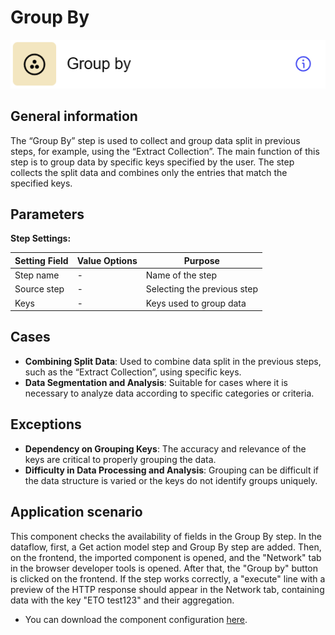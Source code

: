 # Group By

![](../../assets/images/app-development/group-by.png)

## General information
The “Group By” step is used to collect and group data split in previous steps, for example, using the “Extract Collection”. The main function of this step is to group data by specific keys specified by the user. The step collects the split data and combines only the entries that match the specified keys.

## Parameters
**Step Settings:**

| Setting Field | Value Options | Purpose |
|----------------|-------------------|------------|
| Step name      | -                 | Name of the step |
| Source step    | -                 | Selecting the previous step |
| Keys           | -                 | Keys used to group data |

## Cases
- **Combining Split Data**: Used to combine data split in the previous steps, such as the “Extract Collection”, using specific keys.
- **Data Segmentation and Analysis**: Suitable for cases where it is necessary to analyze data according to specific categories or criteria.

## Exceptions
- **Dependency on Grouping Keys**: The accuracy and relevance of the keys are critical to properly grouping the data.
- **Difficulty in Data Processing and Analysis**: Grouping can be difficult if the data structure is varied or the keys do not identify groups uniquely.

## Application scenario

This component checks the availability of fields in the Group By step. In the dataflow, first, a Get action model step and Group By step are added. Then, on the frontend, the imported component is opened, and the "Network" tab in the browser developer tools is opened. After that, the "Group by" button is clicked on the frontend. If the step works correctly, a "execute" line with a preview of the HTTP response should appear in the Network tab, containing data with the key "ETO test123" and their aggregation.

- You can download the component configuration [here](https://drive.google.com/file/d/1fKeJh3a0HHcG7VuFs-Tx5YdS7H6C7mI0/view?usp=sharing).
